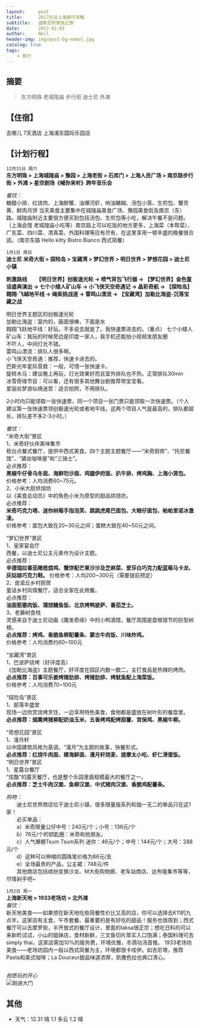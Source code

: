 ```yaml
---
layout:     post
title:      2017元旦上海旅行攻略
subtitle:   迪斯尼的愉快之旅
date:       2017-01-01
author:     Neil
header-img: img/post-bg-nomal.jpg
catalog: true
tags:
    - 旅行
---
```


## 摘要
 > 东方明珠 老城隍庙 步行街 迪士尼 外滩

## 【住宿】 
去哪儿 7天酒店 上海浦东国际乐园店


## 【计划行程】
`12月31日 周六`  
**东方明珠 > 上海城隍庙 > 豫园 > 上海老街 > 石库门 > 上海人民广场  > 南京路步行街 > 外滩 > 星空剧场《喊你来听》跨年音乐会**

*餐饮：*  
糖醋小排、红烧肉、上海醉蟹、油爆河虾、响油鳝糊、汤包小笼、生煎包、蟹壳黄、鲜肉月饼
当天美食主要集中在城隍庙美食广场、豫园美食街及南京（东）路。城隍庙附近主要很方便买到包括汤包、生煎包等小吃，解决午餐不是问题。（上海会馆 老城隍庙小吃等）南京路上可以吃饭的地方更多，上海菜（本帮菜）、广东菜、四川菜、清真菜、外国料理等应有尽有，在这里享用一顿丰盛的晚餐很合适。（南京东路 Hello kitty Bistro Bianco 西式简餐）

`1月1日 周日`     
**迪士尼** 
**米奇大街 > 探险岛 > 宝藏湾 > 梦幻世界 > 明日世界 > 梦想花园  > 迪士尼小镇**

**刺激路线
　　【明日世界】创极速光轮 → 喷气背包飞行器 → 【梦幻世界】金色童话盛典演出 → 七个小矮人矿山车 → 小飞侠天空奇遇记 → 晶彩奇航 → 【探险岛】翱翔·飞越地平线 → 绳索挑战道 → 雷鸣山漂流 → 【宝藏湾】加勒比海盗-沉落宝藏之战**

明日世界主题区的创极速光轮  
加勒比海盗：室内的，画面很棒，下面是水  
翱翔飞跃地平线：好玩，不多说去就是了。我快速票进去的。（重点） 
七个小矮人矿山车：我玩的时候旁边是印度一家人，我手机还能拍小视频发朋友圈  
不吓人，中间灯光不错。  
雷鸣山漂流：排队人很多啊。  
小飞侠天空奇遇：推荐，快速卡进去的。  
巴斯光年星际营救：一般，可惜一张快速卡。  
旋转木马：建议晚上再玩，灯光效果好而且室外排队也不热。正常排队30min  
冰雪奇缘节目：可以看，还有很多其他舞台剧推荐带宝宝看。  
爱丽丝梦游仙境迷宫：适合拍照，不用排队。

2小时内只能领取一张快速票，同一个项目一张门票只能领取一次快速票。（个人建议第一张快速票领创极速光轮或者地平线，这两个项目人气是最高的，排队都超长，排队差不多2-3小时。）

*餐饮：*   
“米奇大街”景区  
1、米奇好伙伴美味集市  
柜台点餐式餐厅，提供中西式美食。四个主题主题餐厅——“米奇厨房”、“托尼餐馆”、“黛丝咖啡屋”和“三骑士”。  
必点推荐：  
**黑椒牛仔骨乌冬面、海鲜叻沙面、鸡腿伊府面、扒牛排、烤鸡胸、上海小笼包。**  
价格参考：人均消费60~75元。  
2、小米大厨烘焙坊  
以《美食总动员》中的角色小米为原型的甜品烘焙坊。  
必点推荐：  
**米奇巧克力塔、迷你树莓手指泡芙、跳跳虎尾巴面包、大眼仔面包、帕帕里诺冰激凌。**  
价格参考：面包大致在20~30元之间；蛋糕大致在40~50元之间。  
  
“梦幻世界”景区  
1、皇家宴会厅  
西餐，以迪士尼公主元素作为设计主题。  
必点推荐：  
**辛德瑞拉番茄橄榄煨鸡、蟹饼配芒果沙沙及芝麻菜、爱莎白巧克力配蓝莓马卡龙、灰姑娘巧克力鞋。**
价格参考：人均200~300元（需要提前预定）  
2、皮诺丘乡村厨房  
童话乡村风情餐厅，适合全家在此用餐。  
必点推荐：  
**油面筋塞肉饭、蒲烧鳗鱼饭、北京烤鸭披萨、番茄芝士。**   
3、老藤树食栈  
灵感来自于迪士尼动画《魔发奇缘》中的小鸭酒馆，餐厅周围是盘根错节的巨型树根。  
**必点推荐：烤鸡、香脆鱼柳配薯条、蒙古牛肉饭、川味炸鸡。**  
价格参考：人均消费约60~100元  
  
“宝藏湾”景区  
1、巴波萨烧烤（好评度高）  
《加勒比海盗》主题餐厅，好评度在园区内数一数二，主打食品是热辣的烤肉。  
**必点推荐：百事可乐姜烤猪肋排、烤猪肋排、烤鱿鱼配上海菜饭。**  
价格参考：人均消费70~100元
      
“探险岛”景区  
1、部落丰盛堂  
现场一边欣赏烧烤烹饪，一边享用特色美食，食物都是盛放在树叶形的餐盘里。  
**必点推荐：烟熏烤猪柳配奶油玉米、五香烤鸡配烤甜薯、宫保鸡、黑椒牛柳。**
 
“奇想花园”景区  
1、漫月轩  
以中国建筑风格为基调，“漫月”为主题的故事，快餐形式。  
**必点推荐：红烧牛肉面、建海鲜面、漫月轩烧麦、提摩太小吃、虾仁滑蛋饭。**
　　  
“明日世界”景区  
1、星露台餐厅  
“炫酷”的露天餐厅，也是整个乐园里面规模最大的餐厅之一。  
**必点推荐：芝士牛肉汉堡、鱼柳汉堡、中式猪肉汉堡、香脆鸡配薯条。**
 
*购物：*  
　　迪士尼世界商店位于迪士尼小镇，很多限量版系列和独一无二的单品只在这1家！  
　　必买单品：  
　　a）米奇限量公仔中号：240元/个；小号：136元/个  
　　b）76元/个的钥匙圈：米奇和他朋友。  
　　c）人气爆棚Tsum Tsum系列 迷你：46元/个；中号：144元/个；大号：288元/个  
　　d）这种可以伸缩的圆珠笔价格为86元/支  
　　e）全场最贵的产品，公主裙：748元/件  
　　其他商店包括缤纷变换沙龙、M大街购物廊、老车站商店、达布隆集市等等，尽情剁手吧~
                    
`1月2日 周一`  
**上海新天地 > 1933老场坊 > 北外滩**  
*餐饮：*  
新天地美食——如果想在新天地吃些简餐性价比又高的店，你可以选择去K11的九点半，这家店有主食、午市套餐、最重要的是有好吃的甜品！服务也很周到；西式餐厅可以去摩罗街，半开放式的餐厅设计，里面的laksa很正宗；想吃日料的可以来新町试试，小山的姐妹店，食材新鲜，三文鱼切片厚实入口饱满；泰国料理可去simply thai，这家店需加10%的服务费，环境优雅，冬荫功汤首推。 1933老场坊美食——老场坊园内一般以西式简餐为主，环境都很卡哇伊。如吉尼塔，推荐Pasta和美式咖啡；La Douceur甜品味道浓厚，凯撒色拉也爽口清心。  
                          
## 
*祝愿玩的开心*  
![刚进大门](https://upload-images.jianshu.io/upload_images/12166742-9485018844012fda.jpg?imageMogr2/auto-orient/strip%7CimageView2/2/w/700)


## 其他
* 天气：12.31 晴  1.1 多云  1.2 晴
